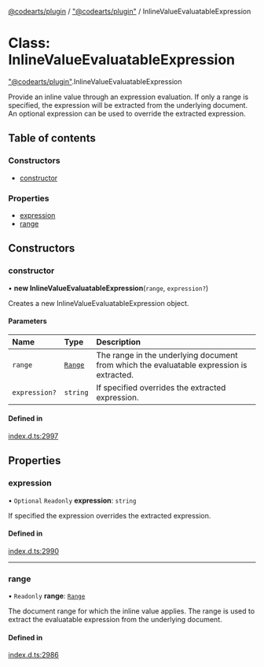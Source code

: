 [@codearts/plugin](../README.md) / ["@codearts/plugin"](../modules/_codearts_plugin_.md) / InlineValueEvaluatableExpression

# Class: InlineValueEvaluatableExpression

["@codearts/plugin"](../modules/_codearts_plugin_.md).InlineValueEvaluatableExpression

Provide an inline value through an expression evaluation.
If only a range is specified, the expression will be extracted from the underlying document.
An optional expression can be used to override the extracted expression.

## Table of contents

### Constructors

- [constructor](codearts_plugin_.InlineValueEvaluatableExpression.md#constructor)

### Properties

- [expression](codearts_plugin_.InlineValueEvaluatableExpression.md#expression)
- [range](codearts_plugin_.InlineValueEvaluatableExpression.md#range)

## Constructors

### constructor

• **new InlineValueEvaluatableExpression**(`range`, `expression?`)

Creates a new InlineValueEvaluatableExpression object.

#### Parameters

| Name | Type | Description |
| :------ | :------ | :------ |
| `range` | [`Range`](codearts_plugin_.Range.md) | The range in the underlying document from which the evaluatable expression is extracted. |
| `expression?` | `string` | If specified overrides the extracted expression. |

#### Defined in

[index.d.ts:2997](https://github.com/huaweicloud/cloudide-plugin-api/blob/a055dd0/index.d.ts#L2997)

## Properties

### expression

• `Optional` `Readonly` **expression**: `string`

If specified the expression overrides the extracted expression.

#### Defined in

[index.d.ts:2990](https://github.com/huaweicloud/cloudide-plugin-api/blob/a055dd0/index.d.ts#L2990)

___

### range

• `Readonly` **range**: [`Range`](codearts_plugin_.Range.md)

The document range for which the inline value applies.
The range is used to extract the evaluatable expression from the underlying document.

#### Defined in

[index.d.ts:2986](https://github.com/huaweicloud/cloudide-plugin-api/blob/a055dd0/index.d.ts#L2986)
